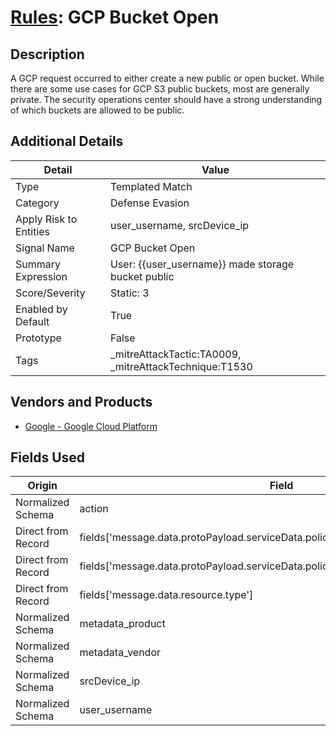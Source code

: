 # [Rules](README.md): GCP Bucket Open

## Description
A GCP request occurred to either create a new public or open bucket. While there are some use cases for GCP S3 public buckets, most are generally private. The security operations center should have a strong understanding of which buckets are allowed to be public.

## Additional Details
|Detail|Value|
|----|----|
|Type|Templated Match|
|Category|Defense Evasion|
|Apply Risk to Entities|user_username, srcDevice_ip|
|Signal Name|GCP Bucket Open|
|Summary Expression|User: {{user_username}} made storage bucket public|
|Score/Severity|Static: 3|
|Enabled by Default|True|
|Prototype|False|
|Tags|_mitreAttackTactic:TA0009, _mitreAttackTechnique:T1530|
## Vendors and Products
- [Google - Google Cloud Platform](../products/dcc85cfc-a698-4d09-87de-f2c723f3ad07.md)


## Fields Used

|Origin|Field|
|----|----|
|Normalized Schema|action|
|Direct from Record|fields['message.data.protoPayload.serviceData.policyDelta.bindingDeltas.1.action']|
|Direct from Record|fields['message.data.protoPayload.serviceData.policyDelta.bindingDeltas.1.member']|
|Direct from Record|fields['message.data.resource.type']|
|Normalized Schema|metadata_product|
|Normalized Schema|metadata_vendor|
|Normalized Schema|srcDevice_ip|
|Normalized Schema|user_username|


